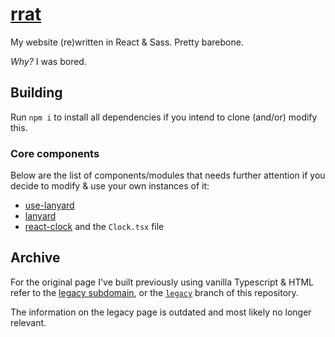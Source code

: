 # [rrat](https://kyrie25.me)

My website (re)written in React & Sass. Pretty barebone.

_Why?_ I was bored.

## Building

Run `npm i` to install all dependencies if you intend to clone (and/or) modify this.

### Core components

Below are the list of components/modules that needs further attention if you decide to modify & use your own instances of it:

- [use-lanyard](https://github.com/alii/use-lanyard)
- [lanyard](https://github.com/Phineas/lanyard)
- [react-clock](https://github.com/wojtekmaj/react-clock) and the `Clock.tsx` file

## Archive

For the original page I've built previously using vanilla Typescript & HTML refer to the [legacy subdomain](https://legacy.kyrie25.me), or the [`legacy`](https://github.com/kyrie25/portfolio/tree/legacy) branch of this repository.

The information on the legacy page is outdated and most likely no longer relevant.
